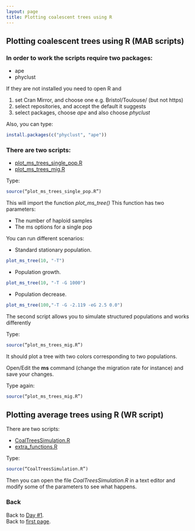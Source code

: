 ```yaml
---
layout: page
title: Plotting coalescent trees using R
---
```


## Plotting coalescent trees using R (MAB scripts)

### In order to work the scripts require two packages:
* ape
* phyclust

If they are not installed you need to open R and

1. set Cran Mirror, and choose one e.g. Bristol/Toulouse/ (but not https)
2. select repositories, and accept the default it suggests
3. select packages, choose *ape* and also choose *phyclust*

Also, you can type:
```R
install.packages(c("phyclust", "ape"))
```

### There are two scripts:
* [plot_ms_trees_single_pop.R](../src/R/plot_ms_trees_single_pop.R)
* [plot_ms_trees_mig.R](../src/R/plot_ms_trees_mig.R)

Type:
```R
source(“plot_ms_trees_single_pop.R”)
```
This will import the function *plot_ms_tree()*
This function has two parameters:
* The number of haploid samples
* The ms options for a single pop

You can run different scenarios:
* Standard stationary population.
```R
plot_ms_tree(10, "-T")
```
* Population growth.
```R
plot_ms_tree(10, "-T -G 1000")
```
* Population decrease.
```R
plot_ms_tree(100,"-T -G -2.119 -eG 2.5 0.0")
```

The second script allows you to simulate structured populations and works differently

Type:
```R
source(“plot_ms_trees_mig.R”)
```
It should plot a tree with two colors corresponding to two populations.

Open/Edit the **ms** command (change the migration rate for instance) and save your changes.

Type again:
```R
source(“plot_ms_trees_mig.R”)
```

## Plotting average trees using R (WR script)

There are two scripts:
* [CoalTreesSimulation.R](../src/R/CoalTreesSimulation.R)
* [extra_functions.R](../src/R/extra_functions.R)

Type:
```R
source(“CoalTreesSimulation.R”)
```

Then you can open the file *CoalTreesSimulation.R* in a text editor and modify some of the parameters to see what happens.


### Back

Back to [Day #1](./Day1_coalescent.md).   
Back to [first page](../index.md).
